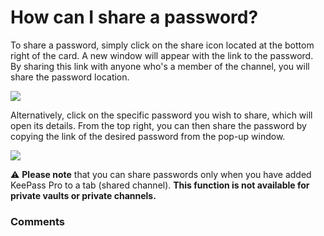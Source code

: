 # How can I share a password?

<p class="no-margin">To share a password, simply click on the share icon located at the bottom right of the card. A new window will appear with the link to the password. By sharing this link with anyone who's a member of the channel, you will share the password location.</p>
<p class="no-margin"></p>
<div class="intercom-container"><img src="https://downloads.intercomcdn.com/i/o/798639016/fc8c00e324c7a07beb6791a9/5.png"></div><p class="no-margin">Alternatively, click on the specific password you wish to share, which will open its details. From the top right, you can then share the password by copying the link of the desired password from the pop-up window.</p>
<p class="no-margin"></p>
<div class="intercom-container"><img src="https://downloads.intercomcdn.com/i/o/798639142/3130086db18e2c4b353b0baa/6.png"></div><p class="no-margin"></p>
<p class="no-margin">⚠️ <b>Please note</b> that you can share passwords only when you have added KeePass Pro to a tab (shared channel). <b>This function is not available for private vaults or private channels.</b></p>

### Comments

<Commentaire />